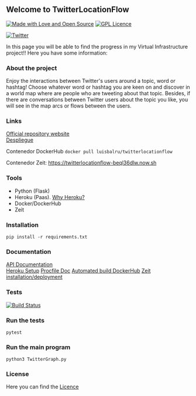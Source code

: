 ## Welcome to TwitterLocationFlow

[![Made with Love and Open Source](https://badges.frapsoft.com/os/v2/open-source.png?v=103)](https://www.gnu.org/licenses/gpl-3.0.en.html) [![GPL Licence](https://badges.frapsoft.com/os/gpl/gpl.png?v=103)](https://opensource.org/licenses/GPL-3.0/)

[![Twitter](https://github.frapsoft.com/social/twitter.png)](https://twitter.com)

In this page you will be able to find the progress in my Virtual Infrastructure project!! Here you have some information:

### About the project

Enjoy the interactions between Twitter's users around a topic, word or hashtag! Choose whatever word or hashtag you are keen on and discover in a world map where are people who are tweeting about that topic. Besides, if there are conversations between Twitter users about the topic you like, you will see in the map arcs or flows between the users.

### Links

[Official repository website](https://luisbalru.github.io/TwitterLocationFlow/)    
[Despliegue](https://iv1819-twitterlocationflow.herokuapp.com/)

Contenedor DockerHub `docker pull luisbalru/twitterlocationflow`

Contenedor Zeit: https://twitterlocationflow-beql36dlw.now.sh 

### Tools
 - Python (Flask)
 - Heroku (Paas). [Why Heroku?](doc/why-heroku.md)
 - Docker/DockerHub
 - Zeit

### Installation

`pip install -r requirements.txt`

### Documentation

[API Documentation](doc/API.md)  
[Heroku Setup](doc/Heroku.md)
[Procfile Doc](doc/Procfile-doc.md)
[Automated build DockerHub](doc/ab-dockerhub.md)
[Zeit installation/deployment](doc/zeit-deploy.md)


### Tests

[![Build Status](https://travis-ci.org/luisbalru/TwitterLocationFlow.svg?branch=master)](https://travis-ci.org/luisbalru/TwitterLocationFlow)

### Run the tests

`pytest`

### Run the main program

`python3 TwitterGraph.py`

### License

Here you can find the [Licence](https://github.com/luisbalru/TwitterLocationFlow/blob/master/LICENSE)
